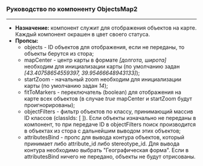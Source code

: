 ### Руководство по компоненту ObjectsMap2
___
* **Назначение:** компонент служит для отображения объектов на карте. Каждый компонент окрашен в цвет своего статуса.
* **Пропсы:**   
    * objects - ID объектов для отображения, если не переданы, то объекты берутся из стора;
    * mapCenter - центр карты в формате *[долгота, широта]* необходим для инициализации карты (по умолчанию задан *[43.40758654559397, 39.95466648943133]*);  
    * startZoom - начальный zoom необходим для инициализации карты (по умолчанию задан *14*); 
    * fitToMarkers - переключатель (boolean) для отображения на карте всех объектов (в случае *true* mapCenter и startZoom будут проигнорированы);
    * objectFilters - фильтр объектов по классу, принимающий массив ID классов (classIds: [ ]). Если объекты изначально не переданы в компонент, то при передаче ID в objectFilters поиск производится в объектах из стора с дальнейшим выводом этих объектов;  
    * attributesBind - пропс для вывода контура объектов, который принимает либо attribute_id либо stereotype_id. Для вывода контура необходимо выбрать "Географическая форма". Если в attributesBind ничего не передано, объекты не будут отрисованы.
